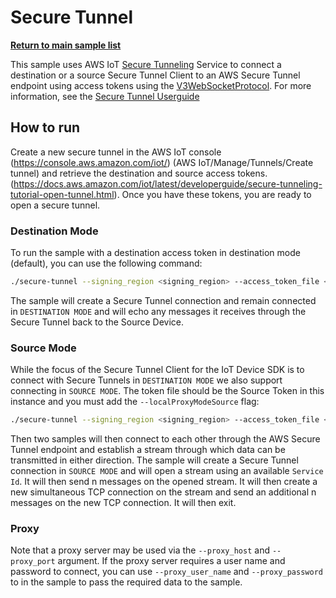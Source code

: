 # Secure Tunnel

[**Return to main sample list**](../../README.md)

This sample uses AWS IoT [Secure Tunneling](https://docs.aws.amazon.com/iot/latest/developerguide/secure-tunneling.html) Service to connect a destination or a source Secure Tunnel Client to an AWS Secure Tunnel endpoint using access tokens using the [V3WebSocketProtocol](https://github.com/aws-samples/aws-iot-securetunneling-localproxy/blob/main/V3WebSocketProtocolGuide.md). For more information, see the [Secure Tunnel Userguide](../../../documents/Secure_Tunnel_Userguide.md)

## How to run

Create a new secure tunnel in the AWS IoT console (https://console.aws.amazon.com/iot/) (AWS IoT/Manage/Tunnels/Create tunnel) and retrieve the destination and source access tokens. (https://docs.aws.amazon.com/iot/latest/developerguide/secure-tunneling-tutorial-open-tunnel.html). Once you have these tokens, you are ready to open a secure tunnel.

### Destination Mode

To run the sample with a destination access token in destination mode (default), you can use the following command:

``` sh
./secure-tunnel --signing_region <signing_region> --access_token_file <path to destination access token>
```

The sample will create a Secure Tunnel connection and remain connected in `DESTINATION MODE` and will echo any messages it receives through the Secure Tunnel back to the Source Device.

### Source Mode

While the focus of the Secure Tunnel Client for the IoT Device SDK is to connect with Secure Tunnels in `DESTINATION MODE` we also support connecting in `SOURCE MODE`. The token file should be the Source Token in this instance and you must add the `--localProxyModeSource` flag:

``` sh
./secure-tunnel --signing_region <signing_region> --access_token_file <path to source access token> --localProxyModeSource
```

Then two samples will then connect to each other through the AWS Secure Tunnel endpoint and establish a stream through which data can be transmitted in either direction.
The sample will create a Secure Tunnel connection in `SOURCE MODE` and will open a stream using an available `Service Id`. It will then send n messages on the opened stream. It will then create a new simultaneous TCP connection on the stream and send an additional n messages on the new TCP connection. It will then exit.

### Proxy
Note that a proxy server may be used via the `--proxy_host` and `--proxy_port` argument. If the proxy server requires a user name and password to connect,  you can use `--proxy_user_name` and `--proxy_password` to in the sample to pass the required data to the sample.
